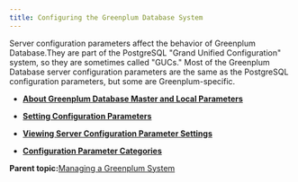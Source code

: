 ```yaml
---
title: Configuring the Greenplum Database System 
---
```


Server configuration parameters affect the behavior of Greenplum Database.They are part of the PostgreSQL "Grand Unified Configuration" system, so they are sometimes called "GUCs." Most of the Greenplum Database server configuration parameters are the same as the PostgreSQL configuration parameters, but some are Greenplum-specific.

-   **[About Greenplum Database Master and Local Parameters](../topics/g-about-greenplum-master-and-local-parameters.html)**  

-   **[Setting Configuration Parameters](../topics/g-setting-configuration-parameters.html)**  

-   **[Viewing Server Configuration Parameter Settings](../topics/g-viewing-server-configuration-parameter-settings.html)**  

-   **[Configuration Parameter Categories](../topics/g-configuration-parameter-categories.html)**  


**Parent topic:**[Managing a Greenplum System](../managing/partII.html)

